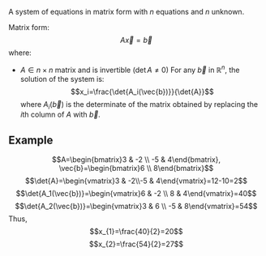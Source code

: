 A system of equations in matrix form with $n$ equations and $n$ unknown.

Matrix form: $$A\vec{x}=\vec{b}$$ where:

- $A\in n\times n$ matrix and is invertible ($\det{A}\ne0$)
  For any $\vec{b}$ in $\mathbb{R}^n$, the solution of the system is: $$x_i=\frac{\det{A_i(\vec{b})}}{\det{A}}$$ where $A_i(\vec{b})$ is the determinate of the matrix obtained by replacing the $i$th column of $A$ with $\vec{b}$.

## Example

$$A=\begin{bmatrix}3 & -2 \\ -5 & 4\end{bmatrix}, \vec{b}=\begin{bmatrix}6 \\ 8\end{bmatrix}$$
$$\det{A}=\begin{vmatrix}3 & -2\\-5 & 4\end{vmatrix}=12-10=2$$
$$\det{A_1(\vec{b})}=\begin{vmatrix}6 & -2 \\ 8 & 4\end{vmatrix}=40$$
$$\det{A_2(\vec{b})}=\begin{vmatrix}3 & 6 \\ -5 & 8\end{vmatrix}=54$$
Thus,
$$x_{1}=\frac{40}{2}=20$$$$x_{2}=\frac{54}{2}=27$$
